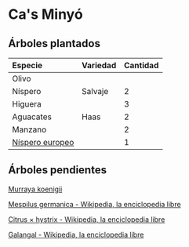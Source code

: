# Ca's Minyó

## Árboles plantados

| Especie | Variedad | Cantidad |
| :--- | :--- | :--- |
| Olivo |  |  |
| Níspero | Salvaje | 2 |
| Higuera |  | 3 |
| Aguacates | Haas | 2 |
| Manzano |  | 2 |
| [Níspero europeo](https://es.wikipedia.org/wiki/Mespilus_germanica) |  | 1 |

## Árboles pendientes

[Murraya koenigii](https://es.wikipedia.org/wiki/Murraya_koenigii)

[Mespilus germanica - Wikipedia, la enciclopedia libre](https://es.wikipedia.org/wiki/Mespilus_germanica)

[Citrus × hystrix - Wikipedia, la enciclopedia libre](https://es.wikipedia.org/wiki/Citrus_%C3%97_hystrix)

[Galangal - Wikipedia, la enciclopedia libre](https://es.wikipedia.org/wiki/Galangal)

